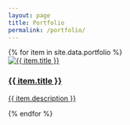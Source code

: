 ```yaml
---
layout: page
title: Portfolio
permalink: /portfolio/
---
```


<div class="portfolio-grid">
  {% for item in site.data.portfolio %}
    <div class="portfolio-item">
      <a href="{{ item.url }}">
        <img src="{{ item.image }}" alt="{{ item.title }}">
        <h3>{{ item.title }}</h3>
        <p>{{ item.description }}</p>
      </a>
    </div>
  {% endfor %}
</div>
